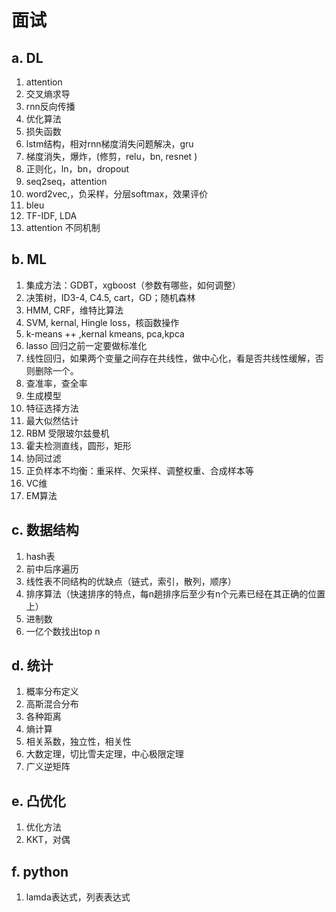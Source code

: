 # 面试
## a. DL
1. attention
2. 交叉熵求导
3. rnn反向传播
4. 优化算法
5. 损失函数
6. lstm结构，相对rnn梯度消失问题解决，gru
7. 梯度消失，爆炸，(修剪，relu，bn, resnet )
8. 正则化，ln，bn，dropout
9. seq2seq，attention
10. word2vec,，负采样，分层softmax，效果评价
11. bleu
12. TF-IDF, LDA
13. attention 不同机制
## b. ML
1. 集成方法：GDBT，xgboost（参数有哪些，如何调整）
2. 决策树，ID3-4, C4.5, cart，GD；随机森林
3. HMM, CRF，维特比算法
4. SVM, kernal, Hingle loss，核函数操作
5. k-means ++ ,kernal kmeans, pca,kpca
6. lasso 回归之前一定要做标准化
7. 线性回归，如果两个变量之间存在共线性，做中心化，看是否共线性缓解，否则删除一个。
8. 查准率，查全率
9. 生成模型
10. 特征选择方法
11. 最大似然估计
12. RBM 受限玻尔兹曼机
13. 霍夫检测直线，圆形，矩形
14. 协同过滤
15. 正负样本不均衡：重采样、欠采样、调整权重、合成样本等
16. VC维
17. EM算法
## c. 数据结构
1. hash表
2. 前中后序遍历
3. 线性表不同结构的优缺点（链式，索引，散列，顺序）
4. 排序算法（快速排序的特点，每n趟排序后至少有n个元素已经在其正确的位置上）
5. 进制数
6. 一亿个数找出top n
## d. 统计
1. 概率分布定义
2. 高斯混合分布
3. 各种距离
4. 熵计算
5. 相关系数，独立性，相关性
6. 大数定理，切比雪夫定理，中心极限定理
7. 广义逆矩阵
## e. 凸优化
1. 优化方法
2. KKT，对偶
## f. python
1. lamda表达式，列表表达式
